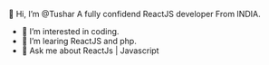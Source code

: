 👋 Hi, I’m @Tushar
A fully confidend ReactJS developer From INDIA.
- 👀 I’m interested in coding.
- 🌱 I’m learing ReactJS and php.
- 💬 Ask me about ReactJs | Javascript

